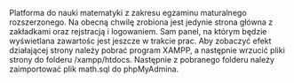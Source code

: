 Platforma do nauki matematyki z zakresu egzaminu maturalnego rozszerzonego. Na obecną chwilę zrobiona jest jedynie strona główna z zakładkami oraz rejstracją i logowaniem. 
Sam panel, na którym będzie wyświetlana zawartośc jest jeszcze w trakcie prac. Aby zobaczyć efekt działającej strony należy pobrać program XAMPP, a następnie wrzucić pliki strony do folderu /xampp/htdocs. 
Następnie z pobranego folderu należy zaimportować plik math.sql do phpMyAdmina.

